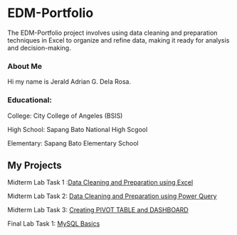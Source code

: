 
# EDM-Portfolio
The EDM-Portfolio project involves using data cleaning and preparation techniques in Excel to organize and refine data, making it ready for analysis and decision-making.
### About Me 
Hi my name is Jerald Adrian G. Dela Rosa.
### Educational:
College: City College of Angeles (BSIS)

High School: Sapang Bato National High Scgool

Elementary: Sapang Bato Elementary School
## My Projects
Midterm Lab Task 1 :[Data Cleaning and Preparation using Excel](https://github.com/Jerald240010/EDM-Portfolio/blob/main/Midterm%20Lab%20Task%201/task1.md)

Midterm Lab Task 2: [Data Cleaning and Preparation using Power Query](https://github.com/Jerald240010/EDM-Portfolio/blob/main/Midterm%20Lab%20Task%202/task2.md)

Midterm Lab Task 3: [Creating PIVOT TABLE and DASHBOARD](https://jerald240010.github.io/Midterm-Lab-Task-3/)


Final Lab Task 1:   [MySQL Basics](https://jerald240010.github.io/Final-Lab-Task-1/)
